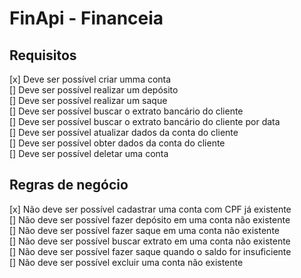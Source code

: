 # FinApi - Financeia

## Requisitos

[x] Deve ser possível criar umma conta <br/>
[] Deve ser possível realizar um depósito<br/>
[] Deve ser possível realizar um saque<br/>
[] Deve ser possível buscar o extrato bancário do cliente<br/>
[] Deve ser possível buscar o extrato bancário do cliente por data<br/>
[] Deve ser possível atualizar dados da conta do cliente<br/>
[] Deve ser possível obter dados da conta do cliente<br/>
[] Deve ser possível deletar uma conta<br/>

## Regras de negócio

[x] Não deve ser possível cadastrar uma conta com CPF já existente <br/>
[] Não deve ser possível fazer depósito em uma conta não existente <br/>
[] Não deve ser possível fazer saque em uma conta não existente <br/>
[] Não deve ser possível buscar extrato em uma conta não existente <br/>
[] Não deve ser possível fazer saque quando o saldo for insuficiente <br/>
[] Não deve ser possível excluir uma conta não existente <br/>
